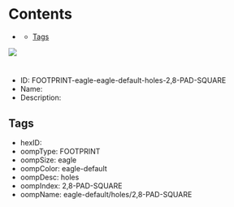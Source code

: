 



Contents
========

* [](#)
	* [Tags](#tags)
  
![][im]
# 

- ID: FOOTPRINT-eagle-eagle-default-holes-2,8-PAD-SQUARE
- Name: 
- Description: 

## Tags

- hexID: 
- oompType: FOOTPRINT
- oompSize: eagle
- oompColor: eagle-default
- oompDesc: holes
- oompIndex: 2,8-PAD-SQUARE
- oompName: eagle-default/holes/2,8-PAD-SQUARE



[im]: image.png
